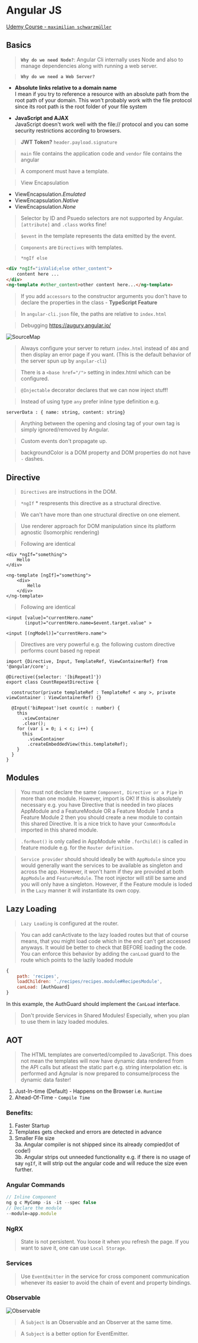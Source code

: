 # Angular JS

[Udemy Course - `maximilian schwarzmüller`](https://www.udemy.com/the-complete-guide-to-angular-2/)

## Basics

>   __`Why do we need Node?`__: Angular Cli internally uses Node and also to manage dependencies along with running a web server.

>   __`Why do we need a Web Server?`__   

*   __Absolute links relative to a domain name__  
I mean if you try to reference a resource with an absolute path from the root path of your domain. This won't probably work with the file protocol since its root path is the root folder of your file system 

*   __JavaScript and AJAX__  
JavaScript doesn't work well with the file:// protocol and you can some security restrictions according to browsers. 

>   __JWT Token?__ `header.payload.signature`

>   `main` file contains the application code and `vendor` file contains the angular

>   A component must have a template.

>   View Encapsulation
*   ViewEncapsulation._Emulated_
*   ViewEncapsulation._Native_
*   ViewEncapsulation._None_

>   Selector by ID and Psuedo selectors are not supported by Angular. `[attribute]` and `.class` works fine!

>   `$event` in the template represents the data emitted by the event.

>   `Components` are `Directives` with templates.

>   `*ngIf else`

```html
<div *ngIf="isValid;else other_content">
    content here ...
</div>
<ng-template #other_content>other content here...</ng-template>
```

>   If you add `accessors` to the constructor arguments you don't have to declare the properties in the class - __TypeScript Feature__

>   In `angular-cli.json` file, the paths are relative to `index.html`

>   Debugging https://augury.angular.io/

![SourceMap](/images/sourcemap.png "Debugging .ts files in chrome debugger")

>   Always configure your server to return `index.html` instead of `404` and then display an error page if you want. (This is the default behavior of the server spun up by `angular-cli`)

>   There is a `<base href="/">` setting in index.html which can be configured.

>   `@Injectable` decorator declares that we can now inject stuff!

>   Instead of using type `any` prefer inline type definition e.g. 
```javscript
serverData : { name: string, content: string}
```

>   Anything between the opening and closing tag of your own tag is simply ignored/removed by Angular.

>   Custom events don't propagate up.

>   backgroundColor is a DOM property and DOM properties do not have `-` dashes.

## Directive

>   `Directives` are instructions in the DOM.

>   `*ngIf` * respresents this directive as a structural directive.

>   We can't have more than one structural directive on one element.

>   Use renderer approach for DOM manipulation since its platform agnostic (Isomorphic rendering)

>   Following are identical

```
<div *ngIf="something">
    Hello
</div>
```
```
<ng-template [ngIf]="something">
    <div>
        Hello
    </div>
</ng-template>
```

> Following are identical

```
<input [value]="currentHero.name"
       (input)="currentHero.name=$event.target.value" > 
```

```
<input [(ngModel)]="currentHero.name">
```

>   Directives are very powerful e.g. the following custom directive performs count based ng repeat

```
import {Directive, Input, TemplateRef, ViewContainerRef} from '@angular/core';

@Directive({selector: '[biRepeat]'})
export class CountRepeatDirective {

  constructor(private templateRef : TemplateRef < any >, private viewContainer : ViewContainerRef) {}

  @Input('biRepeat')set count(c : number) {
    this
      .viewContainer
      .clear();
    for (var i = 0; i < c; i++) {
      this
        .viewContainer
        .createEmbeddedView(this.templateRef);
    }
  }
}
```

## Modules

>   You must not declare the same `Component, Directive or a Pipe` in more than one module. However, import is OK! If this is absolutely necessary e.g. you have Directive that is needed in two places AppModule and a FeatureModule OR a Feature Module 1 and a Feature Module 2 then you should create a new module to contain this shared Directive. It is a nice trick to have your `CommonModule` imported in this shared module.

>   `.forRoot()` is only called in AppModule while `.forChild()` is called in feature module e.g. for the `Router definition`.

>   `Service provider` should should ideally be with `AppModule` since you would generally want the services to be available as singleton and across the app. However, it won't harm if they are provided at both `AppModule` and `FeatureModule`. The root injector will still be same and you will only have a singleton. However, if the Feature module is loded in the `Lazy` manner it will instantiate its own copy.

## Lazy Loading

>   `Lazy Loading` is configured at the router.

>   You can add canActivate to the lazy loaded routes but that of course means, that you might load code which in the end can't get accessed anyways. It would be better to check that BEFORE loading the code. You can enforce this behavior by adding the `canLoad` guard to the route which points to the lazily loaded module

```javascript
{ 
    path: 'recipes',
    loadChildren: './recipes/recipes.module#RecipesModule',
    canLoad: [AuthGuard]
}
```

In this example, the AuthGuard  should implement the `CanLoad` interface.

> Don't provide Services in Shared Modules! Especially, when you plan to use them in lazy loaded modules.

## AOT

>   The HTML templates are converted/compiled to JavaScript. This does not mean the templates will now have dynamic data rendered from the API calls but atleast the static part e.g. string interpolation etc. is performed and Agnular is now prepared to consume/process the dynamic data faster!

1.  Just-In-time (Default) - Happens on the Browser i.e. `Runtime`
2.  Ahead-Of-Time - `Compile Time`

### Benefits:

1.  Faster Startup
2.  Templates gets checked and errors are detected in advance
3.  Smaller File size  
    3a. Angular compiler is not shipped since its already compied(lot of code!)  
    3b. Angular strips out unneeded functionality e.g. if there is no usage of say `ngIf`, it will strip out the angular code and will reduce the size even further.

### Angular Commands

```javascript
// Inline Component
ng g c MyComp -is -it --spec false
// Declare the module
--module=app.module
```

### NgRX

>   State is not persistent. You loose it when you refresh the page. If you want to save it, one can use `Local Storage`.

### Services

>   Use `EventEmitter` in the service for cross component communication whenever its easier to avoid the chain of event and property bindings.

### Observable

![Observable](/images/observable.png "Creating an observable from scratch")

>   A `Subject` is an Observable and an Observer at the same time.

>   A `Subject` is a better option for EventEmitter.



